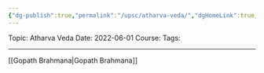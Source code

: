 ```yaml
---
{"dg-publish":true,"permalink":"/upsc/atharva-veda/","dgHomeLink":true,"dgPassFrontmatter":false}
---
```


Topic: Atharva Veda
Date: 2022-06-01
Course: 
Tags: 

---


[[Gopath Brahmana|Gopath Brahmana]]

